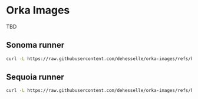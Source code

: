 # Orka Images

TBD

## Sonoma runner

```bash
curl -L https://raw.githubusercontent.com/dehesselle/orka-images/refs/heads/main/runner-sonoma/initvm.sh | bash
```

## Sequoia runner

```bash
curl -L https://raw.githubusercontent.com/dehesselle/orka-images/refs/heads/main/runner-sequoia/initvm.sh | bash
```
